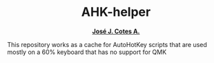 <h1 align="center">AHK-helper</h1>
<p align="center">
    <a href="https://www.instagram.com/jj_cotes/"><strong>José J. Cotes A.</strong></a> <!--https://github.com/jjCotes/-->
</p>
<p>
  This repository works as a cache for AutoHotKey scripts that are used mostly on a 60% keyboard that has no support for QMK
</p>
